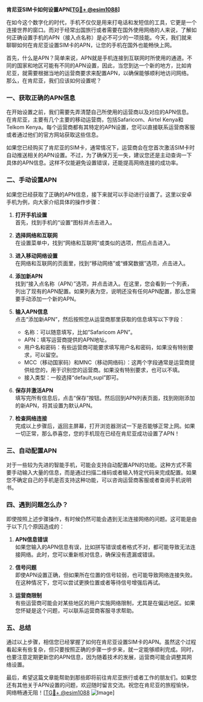 **肯尼亚SIM卡如何设置APN[[TG💪+ @esim1088](https://t.me/s/esim1088)]**

在如今这个数字化的时代，手机不仅仅是用来打电话和发短信的工具，它更是一个连接世界的窗口。而对于经常出国旅行或者需要在国外使用网络的人来说，了解如何正确设置手机的APN（接入点名称）是必不可少的一项技能。今天，我们就来聊聊如何在肯尼亚设置SIM卡的APN，让您的手机在国外也能畅快上网。

首先，什么是APN？简单来说，APN就是手机连接到互联网时所使用的通道。不同的国家和地区可能有不同的APN设置，因此，当您到达一个新的地方，比如肯尼亚，就需要根据当地的运营商要求来配置APN，以确保能够顺利地访问网络。那么，在肯尼亚，我们应该如何设置呢？

### **一、获取正确的APN信息**

在开始设置之前，我们需要先弄清楚自己所使用的运营商以及对应的APN信息。在肯尼亚，主要有几个主要的移动运营商，包括Safaricom、Airtel Kenya和Telkom Kenya。每个运营商都有其特定的APN设置，您可以直接联系运营商客服或者通过他们的官方网站获取这些信息。

如果您已经购买了肯尼亚的SIM卡，通常情况下，运营商会在您首次激活SIM卡时自动推送相关的APN设置。不过，为了确保万无一失，建议您还是主动查询一下具体的APN信息。这样不仅能避免设置错误，还能提高网络连接的成功率。

### **二、手动设置APN**

如果您已经获取了正确的APN信息，接下来就可以手动进行设置了。这里以安卓手机为例，向大家介绍具体的操作步骤：

1. **打开手机设置**  
   首先，找到手机的“设置”图标并点击进入。

2. **选择网络和互联网**  
   在设置菜单中，找到“网络和互联网”或类似的选项，然后点击进入。

3. **进入移动网络设置**  
   在网络和互联网的页面里，找到“移动网络”或“蜂窝数据”选项，点击进入。

4. **添加新APN**  
   找到“接入点名称（APN）”选项，并点击进入。在这里，您会看到一个列表，列出了现有的APN配置。如果列表为空，说明还没有任何APN配置，那么您需要手动添加一个新的APN。

5. **输入APN信息**  
   点击“添加新APN”，然后按照您从运营商那里获取的信息填写以下字段：
   - 名称：可以随意填写，比如“Safaricom APN”。
   - APN：填写运营商提供的APN地址。
   - 用户名和密码：有些运营商可能要求填写用户名和密码，如果没有特别要求，可以留空。
   - MCC（移动国家码）和MNC（移动网络码）：这两个字段通常是运营商提供给您的，用于识别您的运营商。如果没有特别要求，也可以不填。
   - 接入类型：一般选择“default,supl”即可。

6. **保存并激活APN**  
   填写完所有信息后，点击“保存”按钮。然后回到APN列表页面，找到刚刚添加的新APN，将其设置为默认APN。

7. **检查网络连接**  
   完成以上步骤后，返回主屏幕，打开浏览器测试一下是否能够正常上网。如果一切正常，那么恭喜您，您的手机现在已经在肯尼亚成功设置了APN！

### **三、自动配置APN**

对于一些较为先进的智能手机，可能会支持自动配置APN的功能。这种方式不需要手动输入大量的信息，而是通过扫描二维码或者输入特定代码来完成配置。如果您不确定自己的手机是否支持这种功能，可以咨询运营商客服或者查阅手机说明书。

### **四、遇到问题怎么办？**

即使按照上述步骤操作，有时候仍然可能会遇到无法连接网络的问题。这可能是由于以下几个原因造成的：

1. **APN信息错误**  
   如果您输入的APN信息有误，比如拼写错误或者格式不对，都可能导致无法连接网络。此时，您可以重新核对信息，确保没有遗漏或错误。

2. **信号问题**  
   即使APN设置正确，但如果所在位置的信号较弱，也可能导致网络连接失败。在这种情况下，您可以尝试更换位置或者等待信号增强后再试。

3. **运营商限制**  
   有些运营商可能会对某些地区的用户实施网络限制，尤其是在偏远地区。如果您怀疑是这个问题，可以联系运营商客服寻求帮助。

### **五、总结**

通过以上步骤，相信您已经掌握了如何在肯尼亚设置SIM卡的APN。虽然这个过程看起来有些复杂，但只要按照正确的步骤一步步来，就一定能够顺利完成。同时，也要注意定期更新您的APN信息，因为随着技术的发展，运营商可能会调整其网络设置。

最后，希望这篇文章能帮助到那些即将前往肯尼亚旅行或者工作的朋友们。如果您还有其他关于APN设置的问题，欢迎随时留言交流。祝您在肯尼亚的旅程愉快，网络畅通无阻！[[TG💪+ @esim1088](https://t.me/s/esim1088) ![Image](https://i.postimg.cc/4NQfJmqS/Snipaste-2025-05-13-00-14-12.png)]